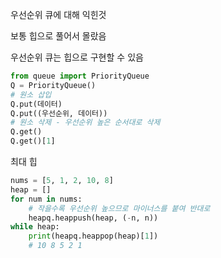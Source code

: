우선순위 큐에 대해 익힌것 

보통 힙으로 풀어서 몰랐음

우선순위 큐는 힙으로 구현할 수 있음

``` python
from queue import PriorityQueue
Q = PriorityQueue()
# 원소 삽입
Q.put(데이터)
Q.put((우선순위, 데이터))
# 원소 삭제 - 우선순위 높은 순서대로 삭제
Q.get() 
Q.get()[1]
```

최대 힙
``` python
nums = [5, 1, 2, 10, 8]
heap = []
for num in nums:
    # 작을수록 우선순위 높으므로 마이너스를 붙여 반대로
    heapq.heappush(heap, (-n, n))
while heap:
    print(heapq.heappop(heap)[1])
    # 10 8 5 2 1
```

